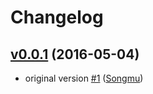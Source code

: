 # Changelog

## [v0.0.1](https://github.com/Songmu/gitsemvers/releases/tag/v0.0.1) (2016-05-04)

* original version [#1](https://github.com/Songmu/gitsemvers/pull/1) ([Songmu](https://github.com/Songmu))
